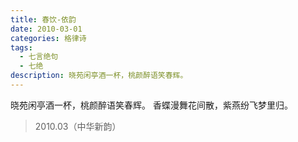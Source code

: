 ```yaml
---
title: 春饮-依韵
date: 2010-03-01
categories: 格律诗
tags:
  - 七言绝句
  - 七绝
description: 晓苑闲亭酒一杯，桃颜醉语笑春辉。
---
```


晓苑闲亭酒一杯，桃颜醉语笑春辉。
香蝶漫舞花间散，紫燕纷飞梦里归。

> 2010.03（中华新韵）
